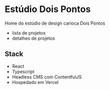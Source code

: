 # Estúdio Dois Pontos
Home do estúdio de design carioca Dois Pontos
- lista de projetos
- detalhes de projetos

## Stack
- React
- Typescript
- Headless CMS com ContentfulJS
- Hospedado em Vercel